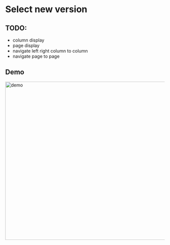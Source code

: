 # Select new version

## TODO:
- column display
- page display
- navigate left right column to column
- navigate page to page



## Demo

<img src="https://i.imgur.com/BHfhj0n.gif" alt="demo" width="800" height="500">
